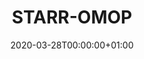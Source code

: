 ---
title: "STARR-OMOP"
subtitle: ""
summary: "STAnford medicine Research data Repository,” a clinical data warehouse containing live Epic data from Stanford Health Care, the Stanford Children’s Hospital, the University Healthcare Alliance and Packard Children's Health Alliance clinics and other auxiliary data from Hospital applications such as radiology PACS. STARR platform is developed and operated by Stanford Medicine Research IT team and is made possible by Stanford School of Medicine Research Office."
owners:
  - organisation: "Stanford University"
    lead: "Jose Posada"
    alternate: "Priya Desai"
country: "USA"
source_type: "General practice electronic health records, Inpatient Hospital electronic health records"
omop: "CDM v5.3"
dbms: "Google BigQuery"
patient_count: "2.9m"
has_covid: "Y"
first_time: "No"
data_history: "01/07/2008 - 23/02/2020"
references: ["https://arxiv.org/abs/2003.10534"]

authors: 
    - "Jose Posada"
    - "Priya Desai"
tags: []
categories: ["dataset"]
date: 2020-03-28T00:00:00+01:00
lastmod: 2020-03-28T00:00:00+01:00
featured: false
draft: false

links:
    - icon: globe
      icon_pack: fas
      name: More information
      url: ""
image:
      placement: 1
      caption: ""
      focal_point: ""
      preview_only: false
      alt_text: ""
projects: []
---